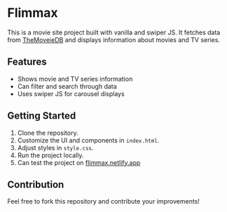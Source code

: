 
# Flimmax

This is a movie site project built with vanilla and swiper JS. It fetches data from [TheMoveieDB](https://www.themoviedb.org/settings/api) and displays information about movies and TV series.

## Features

* Shows movie and TV series information
* Can filter and search through data
* Uses swiper JS for carousel displays

## Getting Started

1. Clone the repository.
2. Customize the UI and components in `index.html`.
3. Adjust styles in `style.css`.
4. Run the project locally.
5. Can test the project on [flimmax.netlify.app](https://flimmax.netlify.app/)

## Contribution

Feel free to fork this repository and contribute your improvements!
